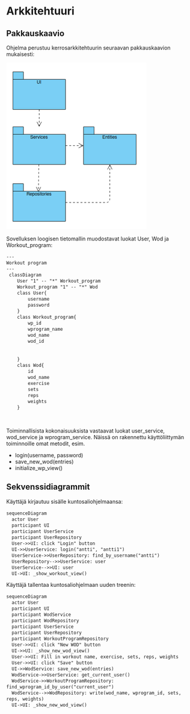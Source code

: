 # Arkkitehtuuri

## Pakkauskaavio

Ohjelma perustuu kerrosarkkitehtuurin seuraavan pakkauskaavion mukaisesti:

![Pakkauskaavio](./kuvat/Pakkauskaavio.png)

Sovelluksen loogisen tietomallin muodostavat luokat User, Wod ja Workout_program:

```mermaid
---
Workout program
---
 classDiagram
    User "1" -- "*" Workout_program
    Workout_program "1" -- "*" Wod
    class User{
        username
        password
    }
    class Workout_program{
        wp_id
        wprogram_name
        wod_name
        wod_id
        

    }
    class Wod{
        id
        wod_name
        exercise
        sets
        reps
        weights
    }

    
```

Toiminnallisista kokonaisuuksista vastaavat luokat user_service, wod_service ja wprogram_service. Näissä on rakennettu käyttöliittymän toiminnoille omat metodit, esim. 
- login(username, password)
- save_new_wod(entries)
- initialize_wp_view()

## Sekvenssidiagrammit

Käyttäjä kirjautuu sisälle kuntosaliohjelmaansa:

```mermaid
sequenceDiagram
  actor User
  participant UI
  participant UserService
  participant UserRepository
  User->>UI: click "Login" button
  UI->>UserService: login("antti", "antti1")
  UserService->>UserRepository: find_by_username("antti")
  UserRepository-->>UserService: user
  UserService-->>UI: user
  UI->UI: _show_workout_view()
```

Käyttäjä tallentaa kuntosaliohjelmaan uuden treenin:

```mermaid
sequenceDiagram
  actor User
  participant UI
  participant WodService
  participant WodRepository
  participant UserService
  participant UserRepository
  participant WorkoutProgramRepository
  User->>UI: click "New WOD" button
  UI->>UI: _show_new_wod_view()
  User->>UI: Fill in workout name, exercise, sets, reps, weights
  User->>UI: click "Save" button
  UI->>WodService: save_new_wod(entries)
  WodService->>UserService: get_current_user()
  WodService->>WorkoutProgramRepository: find_wprogram_id_by_user("current_user")
  WodService-->>WodRepository: write(wod_name, wprogram_id, sets, reps, weights)
  UI->UI: _show_new_wod_view()
  ```
